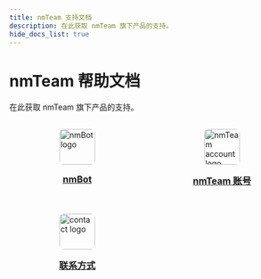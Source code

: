 ```yaml
---
title: nmTeam 支持文档
description: 在此获取 nmTeam 旗下产品的支持。
hide_docs_list: true
---
```

# nmTeam 帮助文档

在此获取 nmTeam 旗下产品的支持。

<style>
    .productsTable {
        display: grid;
        grid-template-columns: repeat(auto-fill, minmax(200px, 1fr));
        gap: 1rem;
    }
    .product {
        display: flex;
        flex-direction: column;
        align-items: center;
        padding: 1rem;
        border-radius: 0.2rem;
        color: var(--md-default-fg-color) !important;
    }
    .product:hover,
    .product:focus-visible {
        background-color: var(--md-default-fg-color--lightest);
    }
    .product img {
        width: 64px;
        height: 64px;
        border-radius: 8px;
    }
    .product h3 {
        margin-top: 1rem;
        margin-bottom: 0;
    }
</style>

<div class="productsTable">
    <a class="product" href="nmbot-telegram">
        <img src="https://websiteres.nmteam.xyz/producticon/nmBot/logo@128.png" alt="nmBot logo" />
        <h3>nmBot</h3>
    </a>
    <a class="product" href="nmteam-account">
        <img src="https://websiteres.nmteam.xyz/producticon/nmTeam/logo@128.png" alt="nmTeam account logo" />
        <h3>nmTeam 账号</h3>
    </a>
    <a class="product" href="contact-us">
        <img src="https://websiteres.nmteam.xyz/producticon/nmTeam-Support/logo@512.png" alt="contact logo" />
        <h3>联系方式</h3>
    </a>
</div>
